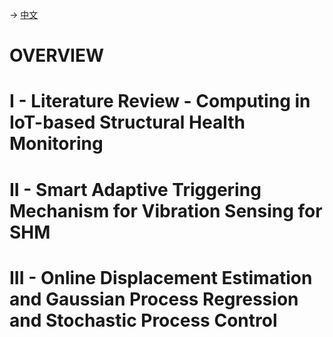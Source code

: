 -> [中文](/RESEARCH/PHD/PhD-cn.md)

# OVERVIEW

# I - Literature Review - Computing in IoT-based Structural Health Monitoring

# II - Smart Adaptive Triggering Mechanism for Vibration Sensing for SHM

# III - Online Displacement Estimation and Gaussian Process Regression and Stochastic Process Control